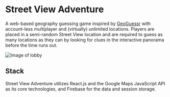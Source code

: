 # Street View Adventure
A web-based geography guessing game inspired by [GeoGuessr](https://en.wikipedia.org/wiki/GeoGuessr) with account-less multiplayer and (virtually) unlimited locations. Players are placed in a semi-random Street View location and are required to guess as many locations as they can by looking for clues in the interactive panorama before the time runs out.

![Image of lobby](https://i.ibb.co/t3pCbsF/Screen-Shot-2020-05-31-at-14-19-57.png)

## Stack
Street View Adventure utilizes React.js and the Google Maps JavaScript API as its core technologies, 
and Firebase for the data and session storage.


